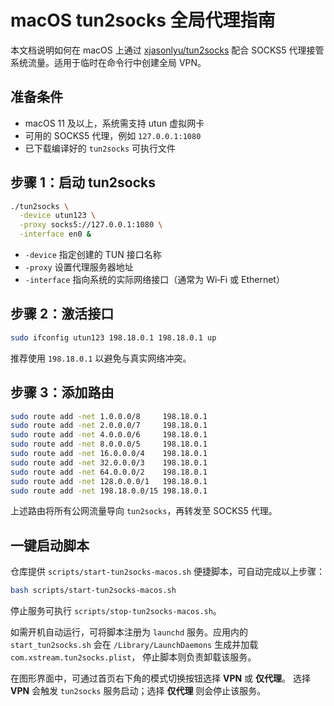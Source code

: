 # macOS tun2socks 全局代理指南

本文档说明如何在 macOS 上通过 [xjasonlyu/tun2socks](https://github.com/xjasonlyu/tun2socks) 配合 SOCKS5 代理接管系统流量。适用于临时在命令行中创建全局 VPN。

## 准备条件

- macOS 11 及以上，系统需支持 utun 虚拟网卡
- 可用的 SOCKS5 代理，例如 `127.0.0.1:1080`
- 已下载编译好的 `tun2socks` 可执行文件

## 步骤 1：启动 tun2socks

```bash
./tun2socks \
  -device utun123 \
  -proxy socks5://127.0.0.1:1080 \
  -interface en0 &
```

- `-device` 指定创建的 TUN 接口名称
- `-proxy` 设置代理服务器地址
- `-interface` 指向系统的实际网络接口（通常为 Wi‑Fi 或 Ethernet）

## 步骤 2：激活接口

```bash
sudo ifconfig utun123 198.18.0.1 198.18.0.1 up
```

推荐使用 `198.18.0.1` 以避免与真实网络冲突。

## 步骤 3：添加路由

```bash
sudo route add -net 1.0.0.0/8     198.18.0.1
sudo route add -net 2.0.0.0/7     198.18.0.1
sudo route add -net 4.0.0.0/6     198.18.0.1
sudo route add -net 8.0.0.0/5     198.18.0.1
sudo route add -net 16.0.0.0/4    198.18.0.1
sudo route add -net 32.0.0.0/3    198.18.0.1
sudo route add -net 64.0.0.0/2    198.18.0.1
sudo route add -net 128.0.0.0/1   198.18.0.1
sudo route add -net 198.18.0.0/15 198.18.0.1
```

上述路由将所有公网流量导向 `tun2socks`，再转发至 SOCKS5 代理。

## 一键启动脚本

仓库提供 `scripts/start-tun2socks-macos.sh` 便捷脚本，可自动完成以上步骤：

```bash
bash scripts/start-tun2socks-macos.sh
```

停止服务可执行 `scripts/stop-tun2socks-macos.sh`。

如需开机自动运行，可将脚本注册为 `launchd` 服务。应用内的 `start_tun2socks.sh`
会在 `/Library/LaunchDaemons` 生成并加载 `com.xstream.tun2socks.plist`，
停止脚本则负责卸载该服务。

在图形界面中，可通过首页右下角的模式切换按钮选择 **VPN** 或 **仅代理**。
选择 **VPN** 会触发 `tun2socks` 服务启动；选择 **仅代理** 则会停止该服务。

